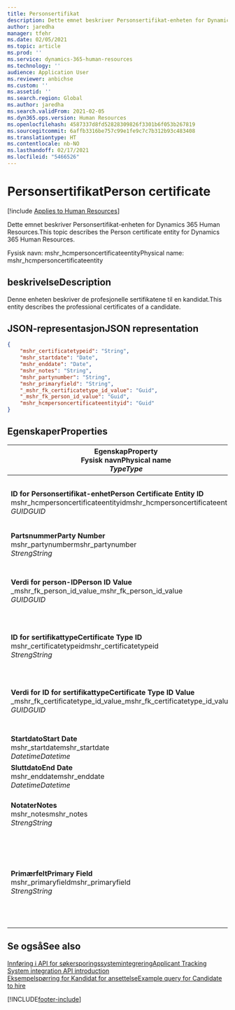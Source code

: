 ```yaml
---
title: Personsertifikat
description: Dette emnet beskriver Personsertifikat-enheten for Dynamics 365 Human Resources.
author: jaredha
manager: tfehr
ms.date: 02/05/2021
ms.topic: article
ms.prod: ''
ms.service: dynamics-365-human-resources
ms.technology: ''
audience: Application User
ms.reviewer: anbichse
ms.custom: ''
ms.assetid: ''
ms.search.region: Global
ms.author: jaredha
ms.search.validFrom: 2021-02-05
ms.dyn365.ops.version: Human Resources
ms.openlocfilehash: 4587337d8fd52828309826f3301b6f053b267819
ms.sourcegitcommit: 6affb3316be757c99e1fe9c7c7b312b93c483408
ms.translationtype: HT
ms.contentlocale: nb-NO
ms.lasthandoff: 02/17/2021
ms.locfileid: "5466526"
---
```

# <a name="person-certificate"></a><span data-ttu-id="ca078-103">Personsertifikat</span><span class="sxs-lookup"><span data-stu-id="ca078-103">Person certificate</span></span>

[!include [Applies to Human Resources](../includes/applies-to-hr.md)]

<span data-ttu-id="ca078-104">Dette emnet beskriver Personsertifikat-enheten for Dynamics 365 Human Resources.</span><span class="sxs-lookup"><span data-stu-id="ca078-104">This topic describes the Person certificate entity for Dynamics 365 Human Resources.</span></span>

<span data-ttu-id="ca078-105">Fysisk navn: mshr_hcmpersoncertificateentity</span><span class="sxs-lookup"><span data-stu-id="ca078-105">Physical name: mshr_hcmpersoncertificateentity</span></span>

## <a name="description"></a><span data-ttu-id="ca078-106">beskrivelse</span><span class="sxs-lookup"><span data-stu-id="ca078-106">Description</span></span>

<span data-ttu-id="ca078-107">Denne enheten beskriver de profesjonelle sertifikatene til en kandidat.</span><span class="sxs-lookup"><span data-stu-id="ca078-107">This entity describes the professional certificates of a candidate.</span></span>

## <a name="json-representation"></a><span data-ttu-id="ca078-108">JSON-representasjon</span><span class="sxs-lookup"><span data-stu-id="ca078-108">JSON representation</span></span>

```json
{
    "mshr_certificatetypeid": "String",
    "mshr_startdate": "Date",
    "mshr_enddate": "Date",
    "mshr_notes": "String",
    "mshr_partynumber": "String",
    "mshr_primaryfield": "String",
    "_mshr_fk_certificatetype_id_value": "Guid",
    "_mshr_fk_person_id_value": "Guid",
    "mshr_hcmpersoncertificateentityid": "Guid"
}
```

## <a name="properties"></a><span data-ttu-id="ca078-109">Egenskaper</span><span class="sxs-lookup"><span data-stu-id="ca078-109">Properties</span></span>

| <span data-ttu-id="ca078-110">Egenskap</span><span class="sxs-lookup"><span data-stu-id="ca078-110">Property</span></span><br><span data-ttu-id="ca078-111">**Fysisk navn**</span><span class="sxs-lookup"><span data-stu-id="ca078-111">**Physical name**</span></span><br><span data-ttu-id="ca078-112">**_Type_**</span><span class="sxs-lookup"><span data-stu-id="ca078-112">**_Type_**</span></span> | <span data-ttu-id="ca078-113">Bruk</span><span class="sxs-lookup"><span data-stu-id="ca078-113">Use</span></span> | <span data-ttu-id="ca078-114">beskrivelse</span><span class="sxs-lookup"><span data-stu-id="ca078-114">Description</span></span> |
| --- | --- | --- |
| <span data-ttu-id="ca078-115">**ID for Personsertifikat-enhet**</span><span class="sxs-lookup"><span data-stu-id="ca078-115">**Person Certificate Entity ID**</span></span><br><span data-ttu-id="ca078-116">mshr_hcmpersoncertificateentityid</span><span class="sxs-lookup"><span data-stu-id="ca078-116">mshr_hcmpersoncertificateentityid</span></span><br><span data-ttu-id="ca078-117">*GUID*</span><span class="sxs-lookup"><span data-stu-id="ca078-117">*GUID*</span></span> | <span data-ttu-id="ca078-118">Skrivebeskyttet</span><span class="sxs-lookup"><span data-stu-id="ca078-118">Read-only</span></span><br><span data-ttu-id="ca078-119">Obligatorisk</span><span class="sxs-lookup"><span data-stu-id="ca078-119">Required</span></span> | <span data-ttu-id="ca078-120">Systemgenerert unik identifikator for posten for personsertifikatenhet.</span><span class="sxs-lookup"><span data-stu-id="ca078-120">System-generated unique identifier for the person certificate entity record.</span></span> |
| <span data-ttu-id="ca078-121">**Partsnummer**</span><span class="sxs-lookup"><span data-stu-id="ca078-121">**Party Number**</span></span><br><span data-ttu-id="ca078-122">mshr_partynumber</span><span class="sxs-lookup"><span data-stu-id="ca078-122">mshr_partynumber</span></span><br><span data-ttu-id="ca078-123">*Streng*</span><span class="sxs-lookup"><span data-stu-id="ca078-123">*String*</span></span> | <span data-ttu-id="ca078-124">Lese/skrive</span><span class="sxs-lookup"><span data-stu-id="ca078-124">Read/write</span></span><br><span data-ttu-id="ca078-125">Obligatorisk</span><span class="sxs-lookup"><span data-stu-id="ca078-125">Required</span></span> | <span data-ttu-id="ca078-126">Parts-ID-en (person) til kanditaten.</span><span class="sxs-lookup"><span data-stu-id="ca078-126">The party (person) ID of the candidate.</span></span> |
| <span data-ttu-id="ca078-127">**Verdi for person-ID**</span><span class="sxs-lookup"><span data-stu-id="ca078-127">**Person ID Value**</span></span><br><span data-ttu-id="ca078-128">_mshr_fk_person_id_value</span><span class="sxs-lookup"><span data-stu-id="ca078-128">_mshr_fk_person_id_value</span></span><br><span data-ttu-id="ca078-129">*GUID*</span><span class="sxs-lookup"><span data-stu-id="ca078-129">*GUID*</span></span> | <span data-ttu-id="ca078-130">Skrivebeskyttet</span><span class="sxs-lookup"><span data-stu-id="ca078-130">Read-only</span></span><br><span data-ttu-id="ca078-131">Obligatorisk</span><span class="sxs-lookup"><span data-stu-id="ca078-131">Required</span></span><br><span data-ttu-id="ca078-132">Sekundærnøkkel: mshr_dirpersonentityid i mshr_dirpersonentity</span><span class="sxs-lookup"><span data-stu-id="ca078-132">Foreign key: mshr_dirpersonentityid of mshr_dirpersonentity</span></span> | <span data-ttu-id="ca078-133">Systemgenerert unik identifikator for partsenhetsposten (person).</span><span class="sxs-lookup"><span data-stu-id="ca078-133">The system-generated identifier of the party (person) entity record.</span></span> |
| <span data-ttu-id="ca078-134">**ID for sertifikattype**</span><span class="sxs-lookup"><span data-stu-id="ca078-134">**Certificate Type ID**</span></span><br><span data-ttu-id="ca078-135">mshr_certificatetypeid</span><span class="sxs-lookup"><span data-stu-id="ca078-135">mshr_certificatetypeid</span></span><br><span data-ttu-id="ca078-136">*Streng*</span><span class="sxs-lookup"><span data-stu-id="ca078-136">*String*</span></span> | <span data-ttu-id="ca078-137">Lese/skrive</span><span class="sxs-lookup"><span data-stu-id="ca078-137">Read/write</span></span><br><span data-ttu-id="ca078-138">Obligatorisk</span><span class="sxs-lookup"><span data-stu-id="ca078-138">Required</span></span> |  <span data-ttu-id="ca078-139">IDen for sertifikattype som er definert i Human Resources.</span><span class="sxs-lookup"><span data-stu-id="ca078-139">The identifier of the certificate type defined in Human Resources.</span></span> |
| <span data-ttu-id="ca078-140">**Verdi for ID for sertifikattype**</span><span class="sxs-lookup"><span data-stu-id="ca078-140">**Certificate Type ID Value**</span></span><br><span data-ttu-id="ca078-141">_mshr_fk_certificatetype_id_value</span><span class="sxs-lookup"><span data-stu-id="ca078-141">_mshr_fk_certificatetype_id_value</span></span><br><span data-ttu-id="ca078-142">*GUID*</span><span class="sxs-lookup"><span data-stu-id="ca078-142">*GUID*</span></span> | <span data-ttu-id="ca078-143">Skrivebeskyttet</span><span class="sxs-lookup"><span data-stu-id="ca078-143">Read-only</span></span><br><span data-ttu-id="ca078-144">Obligatorisk</span><span class="sxs-lookup"><span data-stu-id="ca078-144">Required</span></span><br><span data-ttu-id="ca078-145">Sekundærnøkkel: mshr_hcmcertificatetypeentityid i mshr_hcmcertificatetypeentity</span><span class="sxs-lookup"><span data-stu-id="ca078-145">Foreign key: mshr_hcmcertificatetypeentityid of mshr_hcmcertificatetypeentity</span></span> | <span data-ttu-id="ca078-146">Systemgenerert unik identifikator for sertifikattype i den tilknyttede enheten.</span><span class="sxs-lookup"><span data-stu-id="ca078-146">System-generated unique identifier of the certificate type in the associated entity.</span></span> |
| <span data-ttu-id="ca078-147">**Startdato**</span><span class="sxs-lookup"><span data-stu-id="ca078-147">**Start Date**</span></span><br><span data-ttu-id="ca078-148">mshr_startdate</span><span class="sxs-lookup"><span data-stu-id="ca078-148">mshr_startdate</span></span><br><span data-ttu-id="ca078-149">*Datetime*</span><span class="sxs-lookup"><span data-stu-id="ca078-149">*Datetime*</span></span> | <span data-ttu-id="ca078-150">Lese/skrive</span><span class="sxs-lookup"><span data-stu-id="ca078-150">Read/write</span></span><br><span data-ttu-id="ca078-151">Obligatorisk</span><span class="sxs-lookup"><span data-stu-id="ca078-151">Required</span></span> | <span data-ttu-id="ca078-152">Datoen da sertifikatet ble utstedt.</span><span class="sxs-lookup"><span data-stu-id="ca078-152">The date at which the certificate was issued.</span></span> |
| <span data-ttu-id="ca078-153">**Sluttdato**</span><span class="sxs-lookup"><span data-stu-id="ca078-153">**End Date**</span></span><br><span data-ttu-id="ca078-154">mshr_enddate</span><span class="sxs-lookup"><span data-stu-id="ca078-154">mshr_enddate</span></span><br><span data-ttu-id="ca078-155">*Datetime*</span><span class="sxs-lookup"><span data-stu-id="ca078-155">*Datetime*</span></span> | <span data-ttu-id="ca078-156">Lese/skrive</span><span class="sxs-lookup"><span data-stu-id="ca078-156">Read/write</span></span><br><span data-ttu-id="ca078-157">Valgfri</span><span class="sxs-lookup"><span data-stu-id="ca078-157">Optional</span></span> | <span data-ttu-id="ca078-158">Datoen da sertifikatet utløper.</span><span class="sxs-lookup"><span data-stu-id="ca078-158">The date at which the certificate will expire.</span></span> |
| <span data-ttu-id="ca078-159">**Notater**</span><span class="sxs-lookup"><span data-stu-id="ca078-159">**Notes**</span></span><br><span data-ttu-id="ca078-160">mshr_notes</span><span class="sxs-lookup"><span data-stu-id="ca078-160">mshr_notes</span></span><br><span data-ttu-id="ca078-161">*Streng*</span><span class="sxs-lookup"><span data-stu-id="ca078-161">*String*</span></span> | <span data-ttu-id="ca078-162">Lese/skrive</span><span class="sxs-lookup"><span data-stu-id="ca078-162">Read/write</span></span><br><span data-ttu-id="ca078-163">Valgfri</span><span class="sxs-lookup"><span data-stu-id="ca078-163">Optional</span></span> | <span data-ttu-id="ca078-164">Merknader som skal brukes av ansettelsesansvarlige og rekrutteringspersoner.</span><span class="sxs-lookup"><span data-stu-id="ca078-164">Notes for use by hiring managers and recruiters.</span></span> |
| <span data-ttu-id="ca078-165">**Primærfelt**</span><span class="sxs-lookup"><span data-stu-id="ca078-165">**Primary Field**</span></span><br><span data-ttu-id="ca078-166">mshr_primaryfield</span><span class="sxs-lookup"><span data-stu-id="ca078-166">mshr_primaryfield</span></span><br><span data-ttu-id="ca078-167">*Streng*</span><span class="sxs-lookup"><span data-stu-id="ca078-167">*String*</span></span> | <span data-ttu-id="ca078-168">Skrivebeskyttet</span><span class="sxs-lookup"><span data-stu-id="ca078-168">Read-only</span></span><br><span data-ttu-id="ca078-169">Obligatorisk</span><span class="sxs-lookup"><span data-stu-id="ca078-169">Required</span></span> |  <span data-ttu-id="ca078-170">Felt som brukes som en identifikator for enhetsposten.</span><span class="sxs-lookup"><span data-stu-id="ca078-170">Field to be used as an identifier of the entity record.</span></span> <span data-ttu-id="ca078-171">Kombinasjon av partnummer, ID for sertifikattype og startdato.</span><span class="sxs-lookup"><span data-stu-id="ca078-171">Combination of party number, certificate type ID, and start date.</span></span> |

## <a name="see-also"></a><span data-ttu-id="ca078-172">Se også</span><span class="sxs-lookup"><span data-stu-id="ca078-172">See also</span></span>

[<span data-ttu-id="ca078-173">Innføring i API for søkersporingssystemintegrering</span><span class="sxs-lookup"><span data-stu-id="ca078-173">Applicant Tracking System integration API introduction</span></span>](hr-admin-integration-ats-api-introduction.md)<br>
[<span data-ttu-id="ca078-174">Eksempelspørring for Kandidat for ansettelse</span><span class="sxs-lookup"><span data-stu-id="ca078-174">Example query for Candidate to hire</span></span>](hr-admin-integration-ats-api-candidate-to-hire-example-query.md)



[!INCLUDE[footer-include](../includes/footer-banner.md)]